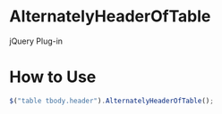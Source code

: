 # AlternatelyHeaderOfTable
jQuery Plug-in

# How to Use
```js
$("table tbody.header").AlternatelyHeaderOfTable();
```